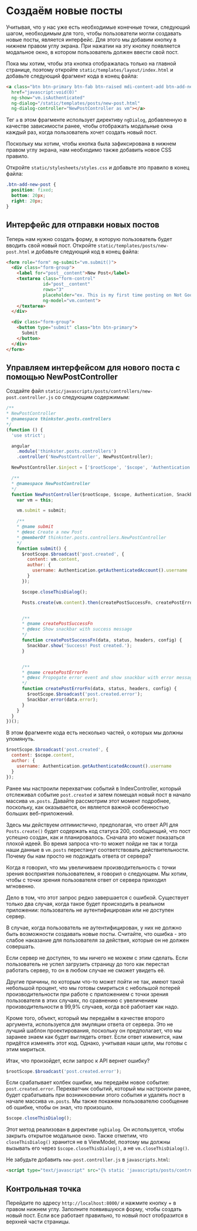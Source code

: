 # Создаём новые посты

Учитывая, что у нас уже есть необходимые конечные точки, следующий шагом, необходимым для того, чтобы пользователи могли создавать новые посты, является интерфейс. Для этого мы добавим кнопку в нижнем правом углу экрана. При нажатии на эту кнопку появляется модальное окно, в котором пользователь должен ввести свой пост.

Пока мы хотим, чтобы эта кнопка отображалась только на главной странице, поэтому откройте `static/templates/layout/index.html` и добавьте следующий фрагмент кода в конец файла:

```html
<a class="btn btn-primary btn-fab btn-raised mdi-content-add btn-add-new-post"
  href="javascript:void(0)"
  ng-show="vm.isAuthenticated"
  ng-dialog="/static/templates/posts/new-post.html"
  ng-dialog-controller="NewPostController as vm"></a>
```

Тег `a` в этом фрагменте использует директиву `ngDialog`, добавленную в качестве зависимости ранее, чтобы отображать модальные окна каждый раз, когда пользователь хочет создать новый пост.

Поскольку мы хотим, чтобы кнопка была зафиксирована в нижнем правом углу экрана, нам необходимо также добавить новое CSS правило.

Откройте `static/stylesheets/styles.css` и добавьте это правило в конец файла:

```css
.btn-add-new-post {
  position: fixed;
  bottom: 20px;
  right: 20px;
}
```

## Интерфейс для отправки новых постов

Теперь нам нужно создать форму, в которую пользователь будет вводить свой новый пост. Откройте `static/templates/posts/new-post.html` и добавьте следующий код в конец файла:

```html
<form role="form" ng-submit="vm.submit()">
  <div class="form-group">
    <label for="post__content">New Post</label>
    <textarea class="form-control" 
              id="post__content" 
              rows="3" 
              placeholder="ex. This is my first time posting on Not Google Plus!" 
              ng-model="vm.content">
    </textarea>
  </div>

  <div class="form-group">
    <button type="submit" class="btn btn-primary">
      Submit
    </button>
  </div>
</form>
```

## Управляем интерфейсом для нового поста с помощью NewPostController

Создайте файл `static/javascripts/posts/controllers/new-post.controller.js` со следующим содержимым:

```javascript
/**
* NewPostController
* @namespace thinkster.posts.controllers
*/
(function () {
  'use strict';

  angular
    .module('thinkster.posts.controllers')
    .controller('NewPostController', NewPostController);

  NewPostController.$inject = ['$rootScope', '$scope', 'Authentication', 'Snackbar', 'Posts'];

  /**
  * @namespace NewPostController
  */
  function NewPostController($rootScope, $scope, Authentication, Snackbar, Posts) {
    var vm = this;

    vm.submit = submit;

    /**
    * @name submit
    * @desc Create a new Post
    * @memberOf thinkster.posts.controllers.NewPostController
    */
    function submit() {
      $rootScope.$broadcast('post.created', {
        content: vm.content,
        author: {
          username: Authentication.getAuthenticatedAccount().username
        }
      });

      $scope.closeThisDialog();

      Posts.create(vm.content).then(createPostSuccessFn, createPostErrorFn);


      /**
      * @name createPostSuccessFn
      * @desc Show snackbar with success message
      */
      function createPostSuccessFn(data, status, headers, config) {
        Snackbar.show('Success! Post created.');
      }


      /**
      * @name createPostErrorFn
      * @desc Propogate error event and show snackbar with error message
      */
      function createPostErrorFn(data, status, headers, config) {
        $rootScope.$broadcast('post.created.error');
        Snackbar.error(data.error);
      }
    }
  }
})();
```

В этом фрагменте кода есть несколько частей, о которых мы должны упомянуть.

```javascript
$rootScope.$broadcast('post.created', {
  content: $scope.content,
  author: {
    username: Authentication.getAuthenticatedAccount().username
  }
});
```

Ранее мы настроили перехватчик событий в IndexController, который отслеживал событие `post.created` и затем помещал новый пост в начало массива `vm.posts`. Давайте рассмотрим этот момент подробнее, поскольку, как оказывается, он является важной особенностью больших веб-приложений.

Здесь мы действуем *оптимистично*, предполагая, что ответ API для `Posts.create()` будет содержать код статуса 200, сообщающий, что пост успешно создан, как и планировалось. Сначала это может показаться плохой идеей. Во время запроса что-то может пойди не так и тогда наши данные в `vm.posts` перестанут соответствовать действительности. Почему бы нам просто не подождать ответа от сервера?

Когда я говорил, что мы увеличиваем производительность с точки зрения восприятия пользователем, я говорил о следующем. Мы хотим, чтобы с точки зрения пользователя ответ от сервера приходил мгновенно.

Дело в том, что этот запрос редко завершается с ошибкой. Существует только два случая, когда такое будет происходить в реальном приложении: пользователь не аутентифицирован или не доступен сервер.

В случае, когда пользователь не аутентифицирован, у них не должно быть возможности создавать новые посты. Считайте, что ошибка - это слабое наказание для пользователя за действия, которые он не должен совершать.

Если сервер не доступен, то мы ничего не можем с этим сделать. Если пользователь не успел загрузить страницу до того как перестал работать сервер, то он в любом случае не сможет увидеть её.

Другие причины, по которым что-то может пойти не так, имеют такой небольшой процент, что мы готовы смириться с небольшой потерей производительности при работе с приложением с точки зрения пользователя в этих случаях, по сравнению с увеличением производительности в 99,9% случаев, когда всё работает как надо.

Кроме того, объект, который мы передаём в качестве второго аргумента, используется для эмуляции ответа от сервера. Это не лучший шаблон проектирования, поскольку он предполагает, что мы заранее знаем как будет выглядеть ответ. Если ответ изменится, нам придётся изменять этот код. Однако, учитывая наши цели, мы готовы с этим мириться.

Итак, что произойдет, если запрос к API вернет ошибку?

```javascript
$rootScope.$broadcast('post.created.error');
```

Если срабатывает колбек ошибки, мы передаём новое событие: `post.created.error`. Перехватчик событий, который мы настроили ранее, будет срабатывать при возникновении этого события и удалять пост в начале массива `vm.posts`. Мы также покажем пользователю сообщение об ошибке, чтобы он знал, что произошло.

```javascript
$scope.closeThisDialog();
```

Этот метод реализован в директиве `ngDialog`. Он используется, чтобы закрыть открытое модальное окно. Также отметим, что `closeThisDialog()` хранится не в ViewModel, поэтому мы должны вызывать его через `$scope.closeThisDialog()`, а не `vm.closeThisDialog()`.

Не забудьте добавить `new-post.controller.js` в `javascripts.html`:

```html
<script type="text/javascript" src="{% static 'javascripts/posts/controllers/new-post.controller.js' %}"></script>
```

## Контрольная точка

Перейдите по адресу `http://localhost:8000/` и нажмите кнопку + в правом нижнем углу. Заполните появившуюся форму, чтобы создать новый пост. Если все работает правильно, то новый пост отобразится в верхней части страницы.

